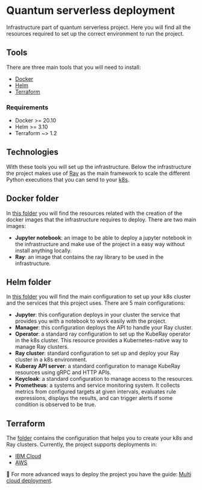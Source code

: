 # Quantum serverless deployment
Infrastructure part of quantum serverless project. Here you will find all the resources required to set up the correct environment to run the project.


## Tools

There are three main tools that you will need to install:
- [Docker](./docker)
- [Helm](./helm)
- [Terraform](./terraform)

### Requirements
- Docker >= 20.10
- Helm >= 3.10
- Terraform ~> 1.2


## Technologies

With these tools you will set up the infrastructure. Below the infrastructure the project makes use of [Ray](https://www.ray.io/) as the main framework to scale
the different Python executions that you can send to your [k8s](https://kubernetes.io/).


## Docker folder
In [this folder](./docker) you will find the resources related with the creation of the docker images that the infrastructure requires to deploy. There are two main images:
- **Jupyter notebook**: an image to be able to deploy a jupyter notebook in the infrastructure and make use of the project in a easy way without install anything locally.
- **Ray**: an image that contains the ray library to be used in the infrastructure.


## Helm folder
In [this folder](./helm) you will find the main configuration to set up your k8s cluster and the services that this project uses. There are 5 main configurations:
- **Jupyter**: this configuration deploys in your cluster the service that provides you with a notebook to work easily with the project.
- **Manager**: this configuration deploys the API to handle your Ray cluster.
- **Operator**: a standard ray configuration to set up the KubeRay operator in the k8s cluster. This resource provides a Kubernetes-native way to manage Ray clusters.
- **Ray cluster**: standard configuration to set up and deploy your Ray cluster in a k8s environment.
- **Kuberay API server**: a standard configuration to manage KubeRay resources using gRPC and HTTP APIs.
- **Keycloak**: a standard configuration to manage access to the resources.
- **Prometheus**: a systems and service monitoring system. It collects metrics from configured targets at given intervals, evaluates rule expressions, displays the results, and can trigger alerts if some condition is observed to be true.

## Terraform
The [folder](./terraform) contains the configuration that helps you to create your k8s and Ray clusters. Currently, the project supports deployments in:
- [IBM Cloud](https://cloud.ibm.com/login)
- [AWS](https://aws.amazon.com/)

:memo: For more advanced ways to deploy the project you have the guide: [Multi cloud deployment](https://qiskit-extensions.github.io/quantum-serverless/guides/08_multi_cloud_deployment.html).
